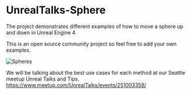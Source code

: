 # UnrealTalks-Sphere
The project demonstrates different examples of how to move a sphere up and down in Unreal Engine 4

This is an open source community project so feel free to add your own examples. 

![Spheres](https://i.imgur.com/z1dieXz.jpg)

We will be talking about the best use cases for each method at our Seattle meetup Unreal Talks and Tips. 
https://www.meetup.com/UnrealTalks/events/251003358/
